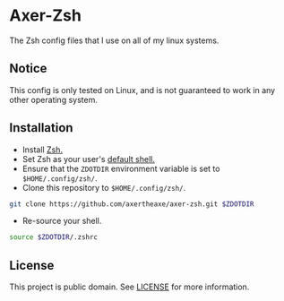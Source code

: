 # Axer-Zsh

The Zsh config files that I use on all of my linux systems.

## Notice

This config is only tested on Linux, and is not guaranteed to work in any other operating system.

## Installation

* Install [Zsh.](https://www.zsh.org/)
* Set Zsh as your user's [default shell.](https://wiki.archlinux.org/title/Zsh#Making_Zsh_your_default_shell)
* Ensure that the `ZDOTDIR` environment variable is set to `$HOME/.config/zsh/`.
* Clone this repository to `$HOME/.config/zsh/`.
```sh
git clone https://github.com/axertheaxe/axer-zsh.git $ZDOTDIR
```
* Re-source your shell.
```sh
source $ZDOTDIR/.zshrc
```

## License

This project is public domain. See [LICENSE](LICENSE) for more information.
